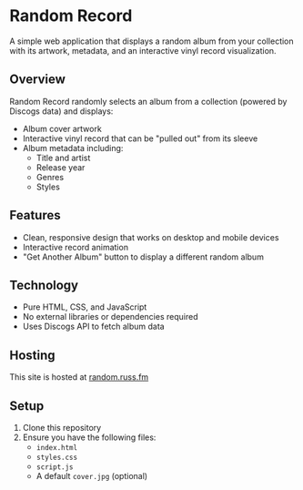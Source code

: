# Random Record

A simple web application that displays a random album from your collection with its artwork, metadata, and an interactive vinyl record visualization.

## Overview

Random Record randomly selects an album from a collection (powered by Discogs data) and displays:

- Album cover artwork
- Interactive vinyl record that can be "pulled out" from its sleeve
- Album metadata including:
  - Title and artist
  - Release year
  - Genres
  - Styles

## Features

- Clean, responsive design that works on desktop and mobile devices
- Interactive record animation
- "Get Another Album" button to display a different random album

## Technology

- Pure HTML, CSS, and JavaScript
- No external libraries or dependencies required
- Uses Discogs API to fetch album data

## Hosting

This site is hosted at [random.russ.fm](https://random.russ.fm)

## Setup

1. Clone this repository
2. Ensure you have the following files:
   - `index.html`
   - `styles.css`
   - `script.js`
   - A default `cover.jpg` (optional)
